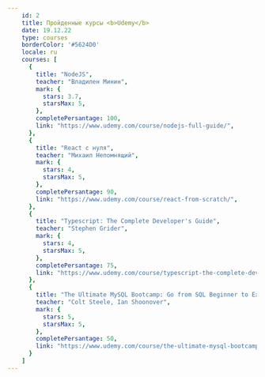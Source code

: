 ```yaml
---
    id: 2
    title: Пройденные курсы <b>Udemy</b>
    date: 19.12.22
    type: courses
    borderColor: '#5624D0'
    locale: ru
    courses: [
      {
        title: "NodeJS",
        teacher: "Владилен Минин",
        mark: {
          stars: 3.7,
          starsMax: 5,
        },
        completePersantage: 100,
        link: "https://www.udemy.com/course/nodejs-full-guide/",
      },
      {
        title: "React с нуля",
        teacher: "Михаил Непомнящий",
        mark: {
          stars: 4,
          starsMax: 5,
        },
        completePersantage: 90,
        link: "https://www.udemy.com/course/react-from-scratch/",
      },
      {
        title: "Typescript: The Complete Developer's Guide",
        teacher: "Stephen Grider",
        mark: {
          stars: 4,
          starsMax: 5,
        },
        completePersantage: 75,
        link: "https://www.udemy.com/course/typescript-the-complete-developers-guide/",
      },
      {
        title: "The Ultimate MySQL Bootcamp: Go from SQL Beginner to Expert",
        teacher: "Colt Steele, Ian Shoonover",
        mark: {
          stars: 5,
          starsMax: 5,
        },
        completePersantage: 50,
        link: "https://www.udemy.com/course/the-ultimate-mysql-bootcamp-go-from-sql-beginner-to-expert/",
      }
    ]
---
```

